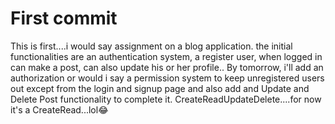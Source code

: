 # First commit
This is first....i would say assignment on a blog application. the initial functionalities are an authentication system, a register user,
when logged in can make a post, can also update his or her profile..
By tomorrow, i'll add an authorization or would i say a permission system to keep unregistered users out except from the login and signup page and also add and Update and Delete Post functionality
to complete it. CreateReadUpdateDelete....for now it's a CreateRead...lol😂
